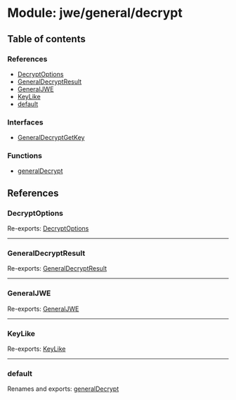 # Module: jwe/general/decrypt

## Table of contents

### References

- [DecryptOptions](jwe_general_decrypt.md#decryptoptions)
- [GeneralDecryptResult](jwe_general_decrypt.md#generaldecryptresult)
- [GeneralJWE](jwe_general_decrypt.md#generaljwe)
- [KeyLike](jwe_general_decrypt.md#keylike)
- [default](jwe_general_decrypt.md#default)

### Interfaces

- [GeneralDecryptGetKey](../interfaces/jwe_general_decrypt.generaldecryptgetkey.md)

### Functions

- [generalDecrypt](../functions/jwe_general_decrypt.generaldecrypt.md)

## References

### DecryptOptions

Re-exports: [DecryptOptions](../interfaces/types.decryptoptions.md)

___

### GeneralDecryptResult

Re-exports: [GeneralDecryptResult](../interfaces/types.generaldecryptresult.md)

___

### GeneralJWE

Re-exports: [GeneralJWE](../interfaces/types.generaljwe.md)

___

### KeyLike

Re-exports: [KeyLike](../types/types.keylike.md)

___

### default

Renames and exports: [generalDecrypt](../functions/jwe_general_decrypt.generaldecrypt.md)
